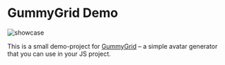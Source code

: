 # GummyGrid Demo

![showcase](https://github.com/user-attachments/assets/2f0b080a-4415-4c9f-b0c9-9cb39d264db8)

This is a small demo-project for [GummyGrid](https://github.com/boradatti/gummygrid) – a simple avatar generator that you can use in your JS project.
